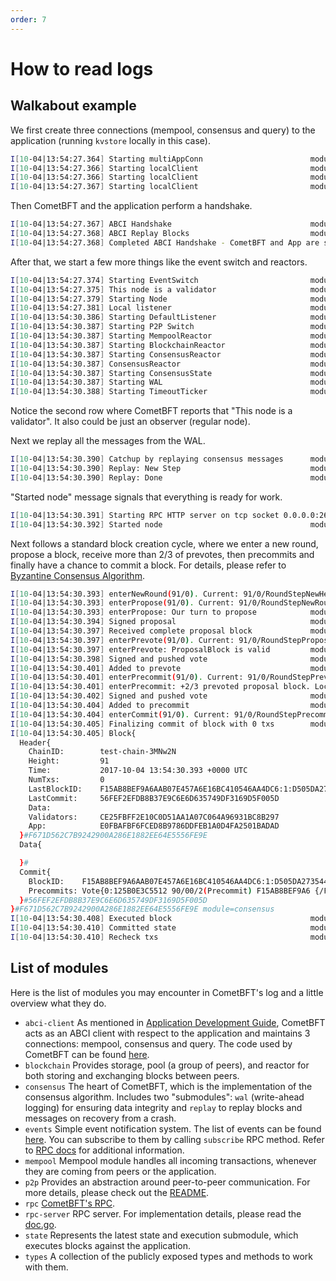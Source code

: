 ```yaml
---
order: 7
---
```


# How to read logs

## Walkabout example

We first create three connections (mempool, consensus and query) to the
application (running `kvstore` locally in this case).

```sh
I[10-04|13:54:27.364] Starting multiAppConn                        module=proxy impl=multiAppConn
I[10-04|13:54:27.366] Starting localClient                         module=abci-client connection=query impl=localClient
I[10-04|13:54:27.366] Starting localClient                         module=abci-client connection=mempool impl=localClient
I[10-04|13:54:27.367] Starting localClient                         module=abci-client connection=consensus impl=localClient
```

Then CometBFT and the application perform a handshake.

```sh
I[10-04|13:54:27.367] ABCI Handshake                               module=consensus appHeight=90 appHash=E0FBAFBF6FCED8B9786DDFEB1A0D4FA2501BADAD
I[10-04|13:54:27.368] ABCI Replay Blocks                           module=consensus appHeight=90 storeHeight=90 stateHeight=90
I[10-04|13:54:27.368] Completed ABCI Handshake - CometBFT and App are synced module=consensus appHeight=90 appHash=E0FBAFBF6FCED8B9786DDFEB1A0D4FA2501BADAD
```

After that, we start a few more things like the event switch and reactors.

```sh
I[10-04|13:54:27.374] Starting EventSwitch                         module=types impl=EventSwitch
I[10-04|13:54:27.375] This node is a validator                     module=consensus
I[10-04|13:54:27.379] Starting Node                                module=main impl=Node
I[10-04|13:54:27.381] Local listener                               module=p2p ip=:: port=26656
I[10-04|13:54:30.386] Starting DefaultListener                     module=p2p impl=Listener(@10.0.2.15:26656)
I[10-04|13:54:30.387] Starting P2P Switch                          module=p2p impl="P2P Switch"
I[10-04|13:54:30.387] Starting MempoolReactor                      module=mempool impl=MempoolReactor
I[10-04|13:54:30.387] Starting BlockchainReactor                   module=blockchain impl=BlockchainReactor
I[10-04|13:54:30.387] Starting ConsensusReactor                    module=consensus impl=ConsensusReactor
I[10-04|13:54:30.387] ConsensusReactor                             module=consensus fastSync=false
I[10-04|13:54:30.387] Starting ConsensusState                      module=consensus impl=ConsensusState
I[10-04|13:54:30.387] Starting WAL                                 module=consensus wal=/home/vagrant/.cometbft/data/cs.wal/wal impl=WAL
I[10-04|13:54:30.388] Starting TimeoutTicker                       module=consensus impl=TimeoutTicker
```

Notice the second row where CometBFT reports that "This node is a
validator". It also could be just an observer (regular node).

Next we replay all the messages from the WAL.

```sh
I[10-04|13:54:30.390] Catchup by replaying consensus messages      module=consensus height=91
I[10-04|13:54:30.390] Replay: New Step                             module=consensus height=91 round=0 step=RoundStepNewHeight
I[10-04|13:54:30.390] Replay: Done                                 module=consensus
```

"Started node" message signals that everything is ready for work.

```sh
I[10-04|13:54:30.391] Starting RPC HTTP server on tcp socket 0.0.0.0:26657 module=rpc-server
I[10-04|13:54:30.392] Started node                                 module=main nodeInfo="NodeInfo{id: DF22D7C92C91082324A1312F092AA1DA197FA598DBBFB6526E, moniker: anonymous, network: test-chain-3MNw2N [remote , listen 10.0.2.15:26656], version: 0.11.0-10f361fc ([wire_version=0.6.2 p2p_version=0.5.0 consensus_version=v1/0.2.2 rpc_version=0.7.0/3 tx_index=on rpc_addr=tcp://0.0.0.0:26657])}"
```

Next follows a standard block creation cycle, where we enter a new
round, propose a block, receive more than 2/3 of prevotes, then
precommits and finally have a chance to commit a block. For details,
please refer to [Byzantine Consensus Algorithm](https://github.com/cometbft/cometbft/blob/v0.38.x/spec/consensus/consensus.md).

```sh
I[10-04|13:54:30.393] enterNewRound(91/0). Current: 91/0/RoundStepNewHeight module=consensus
I[10-04|13:54:30.393] enterPropose(91/0). Current: 91/0/RoundStepNewRound module=consensus
I[10-04|13:54:30.393] enterPropose: Our turn to propose            module=consensus proposer=125B0E3C5512F5C2B0E1109E31885C4511570C42 privValidator="PrivValidator{125B0E3C5512F5C2B0E1109E31885C4511570C42 LH:90, LR:0, LS:3}"
I[10-04|13:54:30.394] Signed proposal                              module=consensus height=91 round=0 proposal="Proposal{91/0 1:21B79872514F (-1,:0:000000000000) {/10EDEDD7C84E.../}}"
I[10-04|13:54:30.397] Received complete proposal block             module=consensus height=91 hash=F671D562C7B9242900A286E1882EE64E5556FE9E
I[10-04|13:54:30.397] enterPrevote(91/0). Current: 91/0/RoundStepPropose module=consensus
I[10-04|13:54:30.397] enterPrevote: ProposalBlock is valid         module=consensus height=91 round=0
I[10-04|13:54:30.398] Signed and pushed vote                       module=consensus height=91 round=0 vote="Vote{0:125B0E3C5512 91/00/1(Prevote) F671D562C7B9 {/89047FFC21D8.../}}" err=null
I[10-04|13:54:30.401] Added to prevote                             module=consensus vote="Vote{0:125B0E3C5512 91/00/1(Prevote) F671D562C7B9 {/89047FFC21D8.../}}" prevotes="VoteSet{H:91 R:0 T:1 +2/3:F671D562C7B9242900A286E1882EE64E5556FE9E:1:21B79872514F BA{1:X} map[]}"
I[10-04|13:54:30.401] enterPrecommit(91/0). Current: 91/0/RoundStepPrevote module=consensus
I[10-04|13:54:30.401] enterPrecommit: +2/3 prevoted proposal block. Locking module=consensus hash=F671D562C7B9242900A286E1882EE64E5556FE9E
I[10-04|13:54:30.402] Signed and pushed vote                       module=consensus height=91 round=0 vote="Vote{0:125B0E3C5512 91/00/2(Precommit) F671D562C7B9 {/80533478E41A.../}}" err=null
I[10-04|13:54:30.404] Added to precommit                           module=consensus vote="Vote{0:125B0E3C5512 91/00/2(Precommit) F671D562C7B9 {/80533478E41A.../}}" precommits="VoteSet{H:91 R:0 T:2 +2/3:F671D562C7B9242900A286E1882EE64E5556FE9E:1:21B79872514F BA{1:X} map[]}"
I[10-04|13:54:30.404] enterCommit(91/0). Current: 91/0/RoundStepPrecommit module=consensus
I[10-04|13:54:30.405] Finalizing commit of block with 0 txs        module=consensus height=91 hash=F671D562C7B9242900A286E1882EE64E5556FE9E root=E0FBAFBF6FCED8B9786DDFEB1A0D4FA2501BADAD
I[10-04|13:54:30.405] Block{
  Header{
    ChainID:        test-chain-3MNw2N
    Height:         91
    Time:           2017-10-04 13:54:30.393 +0000 UTC
    NumTxs:         0
    LastBlockID:    F15AB8BEF9A6AAB07E457A6E16BC410546AA4DC6:1:D505DA273544
    LastCommit:     56FEF2EFDB8B37E9C6E6D635749DF3169D5F005D
    Data:
    Validators:     CE25FBFF2E10C0D51AA1A07C064A96931BC8B297
    App:            E0FBAFBF6FCED8B9786DDFEB1A0D4FA2501BADAD
  }#F671D562C7B9242900A286E1882EE64E5556FE9E
  Data{

  }#
  Commit{
    BlockID:    F15AB8BEF9A6AAB07E457A6E16BC410546AA4DC6:1:D505DA273544
    Precommits: Vote{0:125B0E3C5512 90/00/2(Precommit) F15AB8BEF9A6 {/FE98E2B956F0.../}}
  }#56FEF2EFDB8B37E9C6E6D635749DF3169D5F005D
}#F671D562C7B9242900A286E1882EE64E5556FE9E module=consensus
I[10-04|13:54:30.408] Executed block                               module=state height=91 validTxs=0 invalidTxs=0
I[10-04|13:54:30.410] Committed state                              module=state height=91 txs=0 hash=E0FBAFBF6FCED8B9786DDFEB1A0D4FA2501BADAD
I[10-04|13:54:30.410] Recheck txs                                  module=mempool numtxs=0 height=91
```

## List of modules

Here is the list of modules you may encounter in CometBFT's log and a
little overview what they do.

- `abci-client` As mentioned in [Application Development Guide](../app-dev/abci-cli.md), CometBFT acts as an ABCI
  client with respect to the application and maintains 3 connections:
  mempool, consensus and query. The code used by CometBFT can
  be found [here](https://github.com/cometbft/cometbft/blob/v0.38.x/abci/client).
- `blockchain` Provides storage, pool (a group of peers), and reactor
  for both storing and exchanging blocks between peers.
- `consensus` The heart of CometBFT, which is the
  implementation of the consensus algorithm. Includes two
  "submodules": `wal` (write-ahead logging) for ensuring data
  integrity and `replay` to replay blocks and messages on recovery
  from a crash.
- `events` Simple event notification system. The list of events can be
  found
  [here](https://github.com/cometbft/cometbft/blob/v0.38.x/types/events.go).
  You can subscribe to them by calling `subscribe` RPC method. Refer
  to [RPC docs](./rpc.md) for additional information.
- `mempool` Mempool module handles all incoming transactions, whenever
  they are coming from peers or the application.
- `p2p` Provides an abstraction around peer-to-peer communication. For
  more details, please check out the
  [README](https://github.com/cometbft/cometbft/blob/v0.38.x/p2p/README.md).
- `rpc` [CometBFT's RPC](./rpc.md).
- `rpc-server` RPC server. For implementation details, please read the
  [doc.go](https://github.com/cometbft/cometbft/blob/v0.38.x/rpc/jsonrpc/doc.go).
- `state` Represents the latest state and execution submodule, which
  executes blocks against the application.
- `types` A collection of the publicly exposed types and methods to
  work with them.
